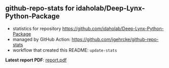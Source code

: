## github-repo-stats for idaholab/Deep-Lynx-Python-Package

- statistics for repository https://github.com/idaholab/Deep-Lynx-Python-Package
- managed by GitHub Action: https://github.com/jgehrcke/github-repo-stats
- workflow that created this README: `update-stats`

**Latest report PDF**: [report.pdf](https://github.com/idaholab/repository-statistics/raw/main/idaholab/Deep-Lynx-Python-Package/latest-report/report.pdf)


